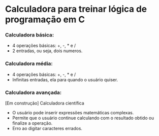 # Calculadora para treinar lógica de programação em C

### Calculadora básica:
- 4 operações básicas: +, -, * e /
- 2 entradas, ou seja, dois numeros.
  
### Calculadora média:
- 4 operações básicas: +, -, * e /
- Infinitas entradas, ela para quando o usuário quiser.

### Calculadora avançada:
[Em construção] Calculadora científica
- O usuário pode inserir expressões matemáticas complexas.
- Permite que o usuário continue calculando com o resultado obtido ou finalize a operação.
- Erro ao digitar caracteres errados.
